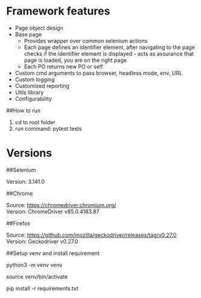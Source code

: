 # Framework features
- Page object design
- Base page
  - Provides wrapper over common selenium actions
  - Each page defines an identifier element, after navigating to the page checks if the identifier element is displayed  - acts as assurance that page is loaded, you are on the right page
  - Each PO returns new PO or self
- Custom cmd arguments to pass browser, headless mode, env, URL
- Custom logging
- Customized reporting
- Utils library
- Configurability


##How to run
1. cd to root folder
2. run command: pytest tests


# Versions


##Selenium 
  
Version: 3.141.0


##Chrome 

Source: https://chromedriver.chromium.org/  
Version: ChromeDriver v85.0.4183.87

##Firefox

Source: https://github.com/mozilla/geckodriver/releases/tag/v0.27.0  
Version: Geckodriver v0.27.0  


##Setup venv and install requirement

python3 -m venv venv 

source venv/bin/activate

pip install -r requirements.txt



